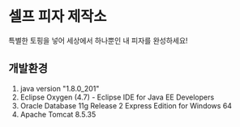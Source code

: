# 셀프 피자 제작소
특별한 토핑을 넣어 세상에서 하나뿐인 내 피자를 완성하세요!
## 개발환경
1. java version "1.8.0_201"  
2. Eclipse Oxygen (4.7) - Eclipse IDE for Java EE Developers  
3. Oracle Database 11g Release 2 Express Edition for Windows 64  
4. Apache Tomcat 8.5.35
